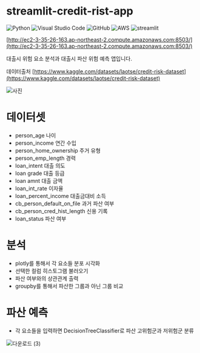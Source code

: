 # streamlit-credit-rist-app
![Python](https://img.shields.io/badge/python-3670A0?style=for-the-badge&logo=python&logoColor=ffdd54)
![Visual Studio Code](https://img.shields.io/badge/Visual%20Studio%20Code-0078d7.svg?style=for-the-badge&logo=visual-studio-code&logoColor=white)
![GitHub](https://img.shields.io/badge/github-%23121011.svg?style=for-the-badge&logo=github&logoColor=white)
![AWS](https://img.shields.io/badge/AWS-%23FF9900.svg?style=for-the-badge&logo=amazon-aws&logoColor=white)
![streamlit](https://streamlit.io/images/brand/streamlit-logo-secondary-colormark-darktext.png)

[http://ec2-3-35-26-163.ap-northeast-2.compute.amazonaws.com:8503/](http://ec2-3-35-26-163.ap-northeast-2.compute.amazonaws.com:8503/)

대출시 위험 요소 분석과 대출시 파산 위험 예측 앱입니다.

데이터출처 [https://www.kaggle.com/datasets/laotse/credit-risk-dataset](https://www.kaggle.com/datasets/laotse/credit-risk-dataset)

![사진](https://cdn.pixabay.com/photo/2019/02/22/12/04/investing-4013413__340.jpg)

# 데이터셋
* person_age 나이
* person_income 연간 수입
* person_home_ownership 주거 유형
* person_emp_length 경력
* loan_intent 대출 의도
* loan grade 대출 등급
* loan amnt 대출 금액
* loan_int_rate 이자율
* loan_percent_income 대출금대비 소득
* cb_person_default_on_file 과거 파산 여부
* cb_person_cred_hist_length 신용 기록
* loan_status 파산 여부

# 분석

* plotly를 통해서 각 요소들 분포 시각화
* 선택한 컬럼 히스토그램 불러오기
* 파산 여부와의 상관관계 출력
* groupby를 통해서 파산한 그룹과 아닌 그룹 비교 

# 파산 예측

* 각 요소들을 입력하면 DecisionTreeClassifier로 파산 고위험군과 저위험군 분류

![다운로드 (3)](https://user-images.githubusercontent.com/105832345/173175988-1442976c-4fd5-4780-af8a-45d736e812c0.png)

